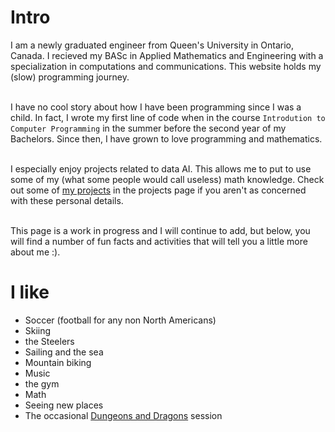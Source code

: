 # Intro

I am a newly graduated engineer from Queen's University in Ontario, Canada. I recieved my BASc in Applied Mathematics and Engineering with a specialization in computations and communications. This website holds my (slow) programming journey.<br><br>

I have no cool story about how I have been programming since I was a child. In fact, I wrote my first line of code when in the course  `Introdution to Computer Programming` in the summer before the second year of my Bachelors. Since then, I have grown to love programming and mathematics. <br><br>

I especially enjoy projects related to data AI. This allows me to put to use some of my (what some people would call useless) math knowledge. Check out some of [my projects](../projects) in the projects page if you aren't as concerned with these personal details.<br><br>

This page is a work in progress and I will continue to add, but below, you will find a number of fun facts and activities that will tell you a little more about me :).

# I like

- Soccer (football for any non North Americans)
- Skiing
- the Steelers
- Sailing and the sea
- Mountain biking
- Music
- the gym
- Math
- Seeing new places
- The occasional [Dungeons and Dragons](https://critrole.com/campaign-1-podcast/) session
